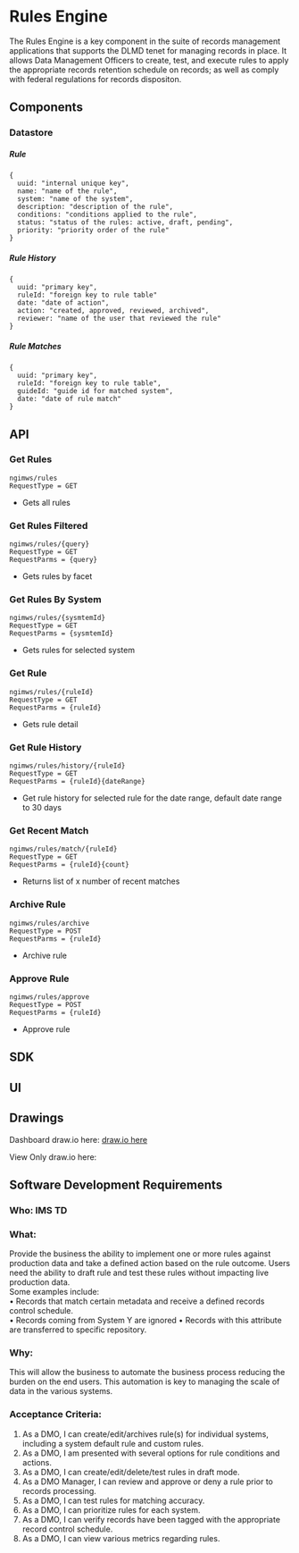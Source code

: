 # Rules Engine

The Rules Engine is a key component in the suite of records management applications that supports the DLMD tenet for managing records in place.  It allows Data Management Officers to create, test, and execute rules to apply the appropriate records retention schedule on records; as well as comply with federal regulations for records dispositon.

## **Components**
### Datastore

##### Rule

```json5
{
  uuid: "internal unique key",
  name: "name of the rule",
  system: "name of the system",
  description: "description of the rule",
  conditions: "conditions applied to the rule",
  status: "status of the rules: active, draft, pending",
  priority: "priority order of the rule"
}
```


##### Rule History

```json5
{
  uuid: "primary key",
  ruleId: "foreign key to rule table"
  date: "date of action",
  action: "created, approved, reviewed, archived",
  reviewer: "name of the user that reviewed the rule"
}
```

##### Rule Matches

```json5
{
  uuid: "primary key",
  ruleId: "foreign key to rule table",
  guideId: "guide id for matched system",
  date: "date of rule match"
}
```

## **API**

### Get Rules
```
ngimws/rules
RequestType = GET
```
* Gets all rules

### Get Rules Filtered
```
ngimws/rules/{query}
RequestType = GET
RequestParms = {query}
```
* Gets rules by facet

### Get Rules By System
```
ngimws/rules/{sysmtemId}
RequestType = GET
RequestParms = {sysmtemId}
```
* Gets rules for selected system

### Get Rule
```
ngimws/rules/{ruleId}
RequestType = GET
RequestParms = {ruleId}
```
* Gets rule detail

### Get Rule History
```
ngimws/rules/history/{ruleId}
RequestType = GET
RequestParms = {ruleId}{dateRange}
```
* Get rule history for selected rule for the date range, default date range to 30 days

### Get Recent Match
```
ngimws/rules/match/{ruleId}
RequestType = GET
RequestParms = {ruleId}{count}
```
* Returns list of x number of recent matches

### Archive Rule
```
ngimws/rules/archive
RequestType = POST
RequestParms = {ruleId}
```
* Archive rule

### Approve Rule
```
ngimws/rules/approve
RequestType = POST
RequestParms = {ruleId}
```
* Approve rule


## SDK

## **UI**

## Drawings

Dashboard draw.io here: [draw.io here](https://app.diagrams.net/?src=about#HRMSLowside%2Frmslow%2Fmaster%2FDrawings%2FRulesEngine%2FRulesEngine.drawio)

View Only draw.io here:



## **Software Development Requirements**



### Who: IMS TD



### What:
Provide the business the ability to implement one or more rules against production data and take a defined action based on the rule outcome.  Users need the ability to draft rule and test these rules without impacting live production data.   
Some examples include:  
•	Records that match certain metadata and receive a defined records control schedule.  
•	Records coming from System Y are ignored
•	Records with this attribute are transferred to specific repository.  

### Why:
This will allow the business to automate the business process reducing the burden on the end users.  This automation is key to managing the scale of data in the various systems.


### Acceptance Criteria:

1.  As a DMO, I can create/edit/archives rule(s) for individual systems, including a system default rule and custom rules.
2.  As a DMO, I am presented with several options for rule conditions and actions.
3.  As a DMO, I can create/edit/delete/test rules in draft mode.
4.  As a DMO Manager, I can review and approve or deny a rule prior to records processing.
5.  As a DMO, I can test rules for matching accuracy.
6.  As a DMO, I can prioritize rules for each system.
7.  As a DMO, I can verify records have been tagged with the appropriate record control schedule.
8.  As a DMO, I can view various metrics regarding rules.
